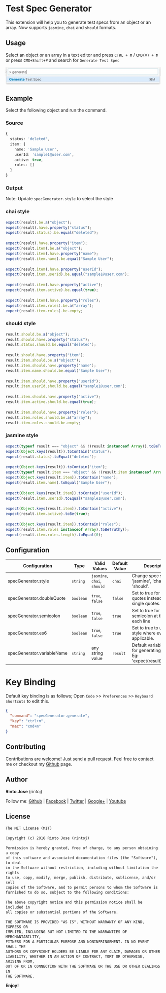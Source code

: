 # Test Spec Generator

This extension will help you to generate test specs from an object or an array. Now supports `jasmine`, `chai` and `should` formats.

## Usage

Select an object or an array in a text editor and press `CTRL + M` / `CMD(⌘) + M` or press `CMD+Shift+P` and search for `Generate Test Spec`

![Command](images/command.png)

## Example

Select the following object and run the command.

### Source

```ts
{
  status: 'deleted',
  item: {
    name: 'Sample User',
    userId: 'sample1@user.com',
    active: true,
    roles: []
  }
}
```
### Output

Note: Update `specGenerator.style` to select the style

### **chai** style

```ts
expect(result).be.a("object");
expect(result).have.property("status");
expect(result.status).be.equal("deleted");

expect(result).have.property("item");
expect(result.item).be.a("object");
expect(result.item).have.property("name");
expect(result.item.name).be.equal("Sample User");

expect(result.item).have.property("userId");
expect(result.item.userId).be.equal("sample1@user.com");

expect(result.item).have.property("active");
expect(result.item.active).be.equal(true);

expect(result.item).have.property("roles");
expect(result.item.roles).be.a("array");
expect(result.item.roles).be.empty;
```

### **should** style
```ts
result.should.be.a("object");
result.should.have.property("status");
result.status.should.be.equal("deleted");

result.should.have.property("item");
result.item.should.be.a("object");
result.item.should.have.property("name");
result.item.name.should.be.equal("Sample User");

result.item.should.have.property("userId");
result.item.userId.should.be.equal("sample1@user.com");

result.item.should.have.property("active");
result.item.active.should.be.equal(true);

result.item.should.have.property("roles");
result.item.roles.should.be.a("array");
result.item.roles.should.be.empty;
```

### **jasmine** style
```ts
expect(typeof result === "object" && !(result instanceof Array)).toBeTruthy();
expect(Object.keys(result)).toContain("status");
expect(result.status).toEqual("deleted");

expect(Object.keys(result)).toContain("item");
expect(typeof result.item === "object" && !(result.item instanceof Array)).toBeTruthy();
expect(Object.keys(result.item)).toContain("name");
expect(result.item.name).toEqual("Sample User");

expect(Object.keys(result.item)).toContain("userId");
expect(result.item.userId).toEqual("sample1@user.com");

expect(Object.keys(result.item)).toContain("active");
expect(result.item.active).toBe(true);

expect(Object.keys(result.item)).toContain("roles");
expect(result.item.roles instanceof Array).toBeTruthy();
expect(result.item.roles.length).toEqual(0);
```

## Configuration

| Configuration                   | Type      | Valid Values                       | Default Value | Description
| ------------------------------- | --------- | ---------------------------------- | ------------- | -----------------------------
| specGenerator.style             | `string`  | `jasmine`, `chai`, `should`        | `chai`        | Change spec style to 'jasmine', 'chai' or 'should'.
| specGenerator.doubleQuote       | `boolean` | `true`, `false`                    | `false`       | Set to true for double quotes instead of single quotes.
| specGenerator.semicolon         | `boolean` | `true`, `false`                    | `true`        | Set to true for adding semicolon at the end of each line
| specGenerator.es6               | `boolean` | `true`, `false`                    | `true`        | Set to true to use es6 style where ever applicable.
| specGenerator.variableName      | `string`  | any string value                   | `result`      | Default variable name for generating spec. Eg: 'expect(result).to.exist;'

# Key Binding

Default key binding is as follows; Open `Code` >> `Preferences` >> `Keyboard Shortcuts` to edit this.

```json
{
  "command": "specGenerator.generate",
  "key": "ctrl+m",
  "mac": "cmd+m"
}
```

## Contributing

Contributions are welcome! Just send a pull request. Feel free to contact me or checkout my [Github](https://github.com/rintoj/chai-spec-generator) page.

## Author

**Rinto Jose** (rintoj)

Follow me:
  [Github](https://github.com/rintoj)
| [Facebook](https://www.facebook.com/rinto.jose)
| [Twitter](https://twitter.com/rintoj)
| [Google+](https://plus.google.com/+RintoJoseMankudy)
| [Youtube](https://youtube.com/+RintoJoseMankudy)

## License

```
The MIT License (MIT)

Copyright (c) 2016 Rinto Jose (rintoj)

Permission is hereby granted, free of charge, to any person obtaining a copy
of this software and associated documentation files (the "Software"), to deal
in the Software without restriction, including without limitation the rights
to use, copy, modify, merge, publish, distribute, sublicense, and/or sell
copies of the Software, and to permit persons to whom the Software is
furnished to do so, subject to the following conditions:

The above copyright notice and this permission notice shall be included in
all copies or substantial portions of the Software.

THE SOFTWARE IS PROVIDED "AS IS", WITHOUT WARRANTY OF ANY KIND, EXPRESS OR
IMPLIED, INCLUDING BUT NOT LIMITED TO THE WARRANTIES OF MERCHANTABILITY,
FITNESS FOR A PARTICULAR PURPOSE AND NONINFRINGEMENT. IN NO EVENT SHALL THE
AUTHORS OR COPYRIGHT HOLDERS BE LIABLE FOR ANY CLAIM, DAMAGES OR OTHER
LIABILITY, WHETHER IN AN ACTION OF CONTRACT, TORT OR OTHERWISE, ARISING FROM,
OUT OF OR IN CONNECTION WITH THE SOFTWARE OR THE USE OR OTHER DEALINGS IN
THE SOFTWARE.
```

**Enjoy!**
